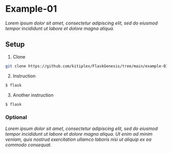 # Example-01

_Lorem ipsum dolor sit amet, consectetur adipiscing elit, sed do eiusmod tempor incididunt ut labore et dolore magna aliqua._

## Setup

1. Clone

```sh
git clone https://github.com/kitiplex/FlaskGenesis/tree/main/example-01.git
```

2. Instruction

```bash
$ flask
```

3. Another instruction

```bash
$ flask
```

### Optional 


_Lorem ipsum dolor sit amet, consectetur adipiscing elit, sed do eiusmod tempor incididunt ut labore et dolore magna aliqua. Ut enim ad minim veniam, quis nostrud exercitation ullamco laboris nisi ut aliquip ex ea commodo consequat._